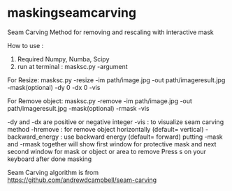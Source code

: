 # maskingseamcarving
Seam Carving Method for removing and rescaling with interactive mask

How to use : 
1. Required Numpy, Numba, Scipy
2. run at terminal : masksc.py -argument

For Resize: 
masksc.py -resize -im path/image.jpg -out path/imageresult.jpg -mask(optional) -dy 0 -dx 0 -vis 

For Remove object:
masksc.py -remove -im path/image.jpg -out path/imageresult.jpg -mask(optional) -rmask -vis 

-dy and -dx are positive or negative integer
-vis : to visualize seam carving method
-hremove : for remove object horizontally (default= vertical)
-backward_energy : use backward energy (default= forward)
putting -mask and -rmask together will show first window for protective mask and next second window for mask or object or area to remove 
Press s on your keyboard after done masking

Seam Carving algorithm is from https://github.com/andrewdcampbell/seam-carving
